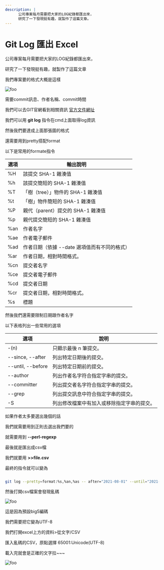 ```yaml
---
description: |
      公司專案每月需要把大家的LOG紀錄都匯出來，
      研究了一下發現挺有趣，就製作了這篇文章。
---
```

# Git Log 匯出 Excel

公司專案每月需要把大家的LOG紀錄都匯出來，

研究了一下發現挺有趣，就製作了這篇文章

我們專案要的格式大概是這樣

<img src="https://user-images.githubusercontent.com/38503381/186595889-dc84af22-06c1-46f7-894b-f994e8b78a5e.png" alt="foo">

需要commit訊息、作者名稱、commit時間

我們可以去GIT官網看到相關資訊
[官方文件網址](https://git-scm.com/book/zh-tw/v2/Git-%E5%9F%BA%E7%A4%8E-%E6%AA%A2%E8%A6%96%E6%8F%90%E4%BA%A4%E7%9A%84%E6%AD%B7%E5%8F%B2%E8%A8%98%E9%8C%84)

我們可以用 **git log** 指令在cmd上面取得log資訊

然後我們要達成上面那張圖的格式

還需要用到pretty搭配format

以下是常用的formate指令

|選項|輸出說明|
|--- |--- |
|%H|該提交 SHA-1 雜湊值|
|%h|該提交簡短的 SHA-1 雜湊值|
|%T|「樹（tree）」物件的 SHA-1 雜湊值|
|%t|「樹」物件簡短的 SHA-1 雜湊值|
|%P|親代（parent）提交的 SHA-1 雜湊值|
|%p|親代提交簡短的 SHA-1 雜湊值|
|%an|作者名字|
|%ae|作者電子郵件|
|%ad|作者日期（依據 --date 選項值而有不同的格式）|
|%ar|作者日期，相對時間格式。|
|%cn|提交者名字|
|%ce|提交者電子郵件|
|%cd|提交者日期|
|%cr|提交者日期，相對時間格式。|
|%s|標題|

然後我們還需要限制日期跟作者名字

以下表格列出一些常用的選項

|選項|說明|
|--- |--- |
|-(n)|只顯示最後 n 筆提交。|
|--since, --after|列出特定日期後的提交。|
|--until, --before|列出特定日期前的提交。|
|--author|列出作者名字符合指定字串的提交。|
|--committer|列出提交者名字符合指定字串的提交。|
|--grep|列出提交訊息中符合指定字串的提交。|
|-S|列出修改檔案中有加入或移除指定字串的提交。|

如果作者太多要選出幾個的話

我們就需要用到正則去選出我們要的

就需要用到 **--perl-regexp**

最後就是匯出成csv檔

我們就要用 **>>file.csv**

最終的指令就可以變為

``` bash

git log --pretty=format:%s,%an,%as -- after="2021-08-01" --until="2021-08-31" --perl-regexp --author="wenhui" >> file.csv

```

然後打開csv檔案會發現亂碼

<img src="https://user-images.githubusercontent.com/38503381/186596211-c286f2ae-3f62-4a80-8013-e2fa8484df77.png" alt="foo">

這是因為預設big5編碼

我們需要把它變為UTF-8

我們打開excel上方的資料>從文字/CSV

匯入亂碼的CSV，原點選擇 65001:Unicode(UTF-8)

載入完就會是正確的文字拉~~~

<img src="https://user-images.githubusercontent.com/38503381/186595889-dc84af22-06c1-46f7-894b-f994e8b78a5e.png" alt="foo">